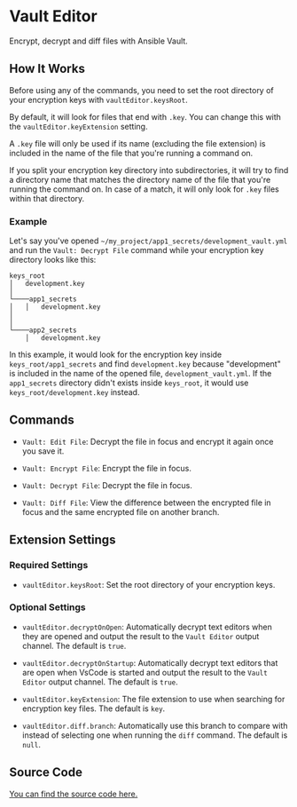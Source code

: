 # Vault Editor

Encrypt, decrypt and diff files with Ansible Vault.

## How It Works

Before using any of the commands, you need to set the root directory of your encryption keys with `vaultEditor.keysRoot`.

By default, it will look for files that end with `.key`. You can change this with the `vaultEditor.keyExtension` setting.

A `.key` file will only be used if its name (excluding the file extension) is included in the name of the file that you're running a command on.

If you split your encryption key directory into subdirectories, it will try to find a directory name that matches the directory name of the file that you're running the command on. In case of a match, it will only look for `.key` files within that directory.

### Example

Let's say you've opened `~/my_project/app1_secrets/development_vault.yml` and run the `Vault: Decrypt File` command while your encryption key directory looks like this:

```
keys_root
│   development.key
│
└────app1_secrets
│   │   development.key
│
│
└────app2_secrets
    │   development.key
```

In this example, it would look for the encryption key inside `keys_root/app1_secrets` and find `development.key` because "development" is included in the name of the opened file, `development_vault.yml`. If the `app1_secrets` directory didn't exists inside `keys_root`, it would use `keys_root/development.key` instead.

## Commands

- `Vault: Edit File`: Decrypt the file in focus and encrypt it again once you save it.

- `Vault: Encrypt File`: Encrypt the file in focus.

- `Vault: Decrypt File`: Decrypt the file in focus.

- `Vault: Diff File`: View the difference between the encrypted file in focus and the same encrypted file on another branch.

## Extension Settings

### Required Settings

- `vaultEditor.keysRoot`: Set the root directory of your encryption keys.

### Optional Settings

- `vaultEditor.decryptOnOpen`: Automatically decrypt text editors when they are opened and output the result to the `Vault Editor` output channel. The default is `true`.

- `vaultEditor.decryptOnStartup`: Automatically decrypt text editors that are open when VsCode is started and output the result to the `Vault Editor` output channel. The default is `true`.

- `vaultEditor.keyExtension`: The file extension to use when searching for encryption key files. The default is `key`.

- `vaultEditor.diff.branch`: Automatically use this branch to compare with instead of selecting one when running the `diff` command. The default is `null`.

## Source Code

[You can find the source code here.](https://gitlab.com/bageren/vscode-extensions/-/tree/master/vault-editor)
